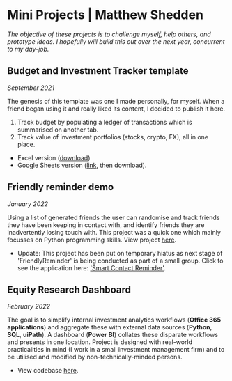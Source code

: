 # Mini Projects | Matthew Shedden
*The objective of these projects is to challenge myself, help others, and prototype ideas. I hopefully will build this out over the next year, concurrent to my day-job.*

## Budget and Investment Tracker template

*September 2021*

The genesis of this template was one I made personally, for myself. When a friend began using it and really liked its content, I decided to publish it here.
1. Track budget by populating a ledger of transactions which is summarised on another tab.
2. Track value of investment portfolios (stocks, crypto, FX), all in one place.

- Excel version ([download](https://github.com/mshedededen/Portfolio/blob/main/Mini-projects/Budget%20and%20investments%20tracker.xlsx))
- Google Sheets version ([link](https://docs.google.com/spreadsheets/d/1ZtW-rv4yWclV5hM-VKQsa1tGJR2S9TNtOImD2AWjgpQ/edit?usp=sharing), then download).

## Friendly reminder demo

*January 2022*

Using a list of generated friends the user can randomise and track friends they have been keeping in contact with, and identify friends they are inadvertently losing touch with. This project was a quick one which mainly focusses on Python programming skills. View project [here](https://github.com/mshedededen/Portfolio/tree/main/Mini-projects/FriendlyReminder).

- Update: This project has been put on temporary hiatus as next stage of 'FriendlyReminder' is being conducted as part of a small group. Click to see the application here: ['Smart Contact Reminder'](https://play.google.com/store/apps/details?id=me.barta.stayintouch&hl=en_GB&gl=US).

## Equity Research Dashboard

*February 2022*

The goal is to simplify internal investment analytics workflows (**Office 365 applications**) and aggregate these with external data sources (**Python**, **SQL**, **uiPath**). A dashboard (**Power BI**) collates these disparate workflows and presents in one location. Project is designed with real-world practicalities in mind (I work in a small investment management firm) and to be utilised and modified by non-technically-minded persons.

- View codebase [here](https://github.com/mshedededen/Portfolio/tree/main/Projects/Investment%20monitoring%20workflow).
